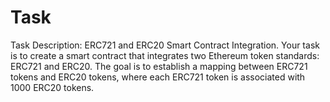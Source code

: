 # Task
Task Description: ERC721 and ERC20 Smart Contract Integration. 
Your task is to create a smart contract that integrates two Ethereum token standards: ERC721 and ERC20.
The goal is to establish a mapping between ERC721 tokens and ERC20 tokens, where each ERC721 token is associated with 1000 ERC20 tokens.
